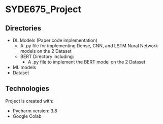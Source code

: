 # SYDE675_Project
## Directories
* DL Models (Paper code implementation)
  * A .py file for implementing Dense, CNN, and LSTM Nural Network models on the 2 Dataset
  * BERT Directory including:
    * A .py file to implement the BERT model on the 2 Dataset 
* ML models
* Dataset


## Technologies
Project is created with:
* Pycharm version: 3.8
* Google Colab
